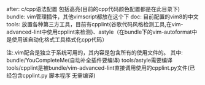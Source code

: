 after:
c/cpp语法配置 包括高亮(目前的cpp代码颜色配置都是在此目录下)
bundle:
  vim管理插件，其他vimscript都放在这个下
doc:
  目前配置的vim8的中文
tools:
  放置各种第三方工具，目前有cpplint{谷歌代码风格检测工具,在vim-advanced-lint中使用cpplint来检测}、astyle（在bundle下的vim-autoformat中是使用该自动化格式工具格式化cpp代码）


注:.vim配合是独立于系统可用的，其内容是包含所有的使用文件的。
其中:
    bundle/YouCompleteMe(自动补全插件要编译) 
    tools/astyle需要编译 
    tools/cpplint是被bundle/vim-advanced-lint直接调用使用的cpplint.py文件(已经包含cpplint.py 脚本程序 无需编译)

